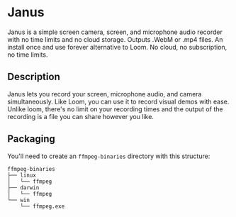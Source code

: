 # Janus

Janus is a simple screen camera, screen, and microphone audio recorder with no time limits and no cloud storage.
Outputs .WebM or .mp4 files.
An install once and use forever alternative to Loom.
No cloud, no subscription, no time limits.

## Description

Janus lets you record your screen, microphone audio, and camera simultaneously. Like Loom, you can use it to record visual demos with ease. Unlike loom, there's no limit on your recording times and the output of the recording is a file you can share however you like.

## Packaging

You'll need to create an `ffmpeg-binaries` directory with this structure:

```
ffmpeg-binaries
├── linux
│   └── ffmpeg
├── darwin
│   └── ffmpeg
└── win
    └── ffmpeg.exe
```
